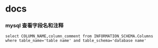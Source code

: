 # docs

### mysql 查看字段名和注释

```
select COLUMN_NAME,column_comment from INFORMATION_SCHEMA.Columns where table_name='table name' and table_schema='database name'

```
